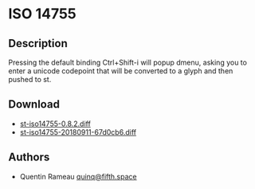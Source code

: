 ISO 14755
=========

Description
-----------
Pressing the default binding Ctrl+Shift-i will popup dmenu, asking you to enter
a unicode codepoint that will be converted to a glyph and then pushed to st.

Download
--------
* [st-iso14755-0.8.2.diff](st-iso14755-0.8.2.diff)
* [st-iso14755-20180911-67d0cb6.diff](st-iso14755-20180911-67d0cb6.diff)

Authors
-------
* Quentin Rameau <quinq@fifth.space>
